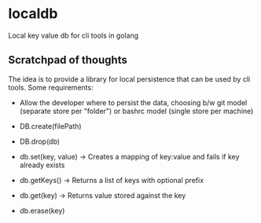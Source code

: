 # localdb
Local key value db for cli tools in golang


## Scratchpad of thoughts
The idea is to provide a library for local persistence that can be used by cli tools. Some requirements:
- Allow the developer where to persist the data, choosing b/w git model (separate store per "folder") or bashrc model (single store per machine)



- DB.create(filePath)
- DB.drop(db)



- db.set(key, value) -> Creates a mapping of key:value and fails if key already exists
- db.getKeys() -> Returns a list of keys with optional prefix
- db.get(key) -> Returns value stored against the key
- db.erase(key)
